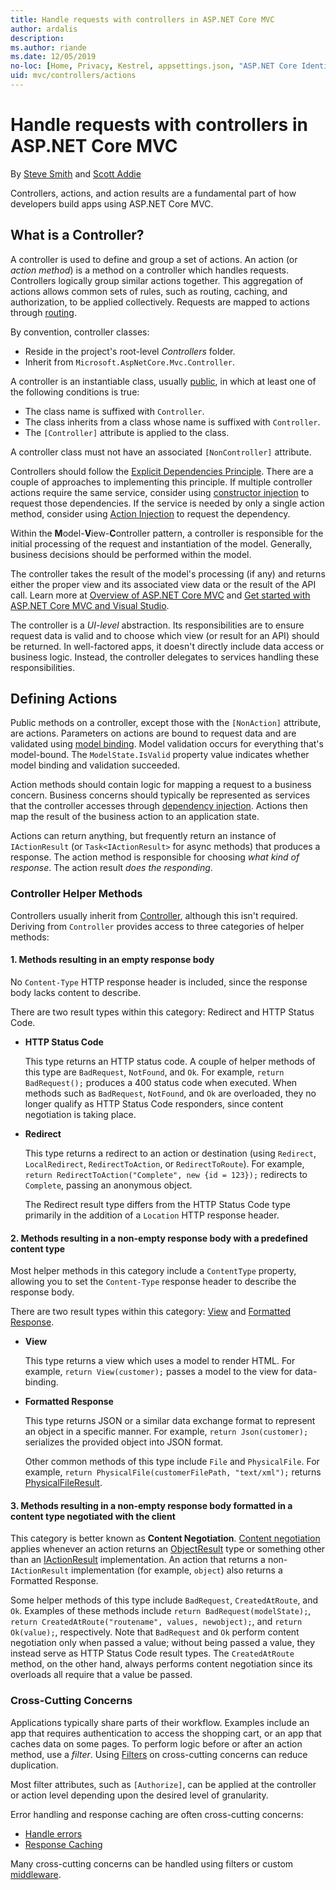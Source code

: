 ```yaml
---
title: Handle requests with controllers in ASP.NET Core MVC
author: ardalis
description: 
ms.author: riande
ms.date: 12/05/2019
no-loc: [Home, Privacy, Kestrel, appsettings.json, "ASP.NET Core Identity", cookie, Cookie, Blazor, "Blazor Server", "Blazor WebAssembly", "Identity", "Let's Encrypt", Razor, SignalR]
uid: mvc/controllers/actions
---
```

# Handle requests with controllers in ASP.NET Core MVC

By [Steve Smith](https://ardalis.com/) and [Scott Addie](https://github.com/scottaddie)

Controllers, actions, and action results are a fundamental part of how developers build apps using ASP.NET Core MVC.

## What is a Controller?

A controller is used to define and group a set of actions. An action (or *action method*) is a method on a controller which handles requests. Controllers logically group similar actions together. This aggregation of actions allows common sets of rules, such as routing, caching, and authorization, to be applied collectively. Requests are mapped to actions through [routing](xref:mvc/controllers/routing).

By convention, controller classes:

* Reside in the project's root-level *Controllers* folder.
* Inherit from `Microsoft.AspNetCore.Mvc.Controller`.

A controller is an instantiable class, usually [public](/dotnet/csharp/language-reference/keywords/public), in which at least one of the following conditions is true:

* The class name is suffixed with `Controller`.
* The class inherits from a class whose name is suffixed with `Controller`.
* The `[Controller]` attribute is applied to the class.

A controller class must not have an associated `[NonController]` attribute.

Controllers should follow the [Explicit Dependencies Principle](/dotnet/standard/modern-web-apps-azure-architecture/architectural-principles#explicit-dependencies). There are a couple of approaches to implementing this principle. If multiple controller actions require the same service, consider using [constructor injection](xref:mvc/controllers/dependency-injection#constructor-injection) to request those dependencies. If the service is needed by only a single action method, consider using [Action Injection](xref:mvc/controllers/dependency-injection#action-injection-with-fromservices) to request the dependency.

Within the **M**odel-**V**iew-**C**ontroller pattern, a controller is responsible for the initial processing of the request and instantiation of the model. Generally, business decisions should be performed within the model.

The controller takes the result of the model's processing (if any) and returns either the proper view and its associated view data or the result of the API call. Learn more at [Overview of ASP.NET Core MVC](xref:mvc/overview) and [Get started with ASP.NET Core MVC and Visual Studio](xref:tutorials/first-mvc-app/start-mvc).

The controller is a *UI-level* abstraction. Its responsibilities are to ensure request data is valid and to choose which view (or result for an API) should be returned. In well-factored apps, it doesn't directly include data access or business logic. Instead, the controller delegates to services handling these responsibilities.

## Defining Actions

Public methods on a controller, except those with the `[NonAction]` attribute, are actions. Parameters on actions are bound to request data and are validated using [model binding](xref:mvc/models/model-binding). Model validation occurs for everything that's model-bound. The `ModelState.IsValid` property value indicates whether model binding and validation succeeded.

Action methods should contain logic for mapping a request to a business concern. Business concerns should typically be represented as services that the controller accesses through [dependency injection](xref:mvc/controllers/dependency-injection). Actions then map the result of the business action to an application state.

Actions can return anything, but frequently return an instance of `IActionResult` (or `Task<IActionResult>` for async methods) that produces a response. The action method is responsible for choosing *what kind of response*. The action result *does the responding*.

### Controller Helper Methods

Controllers usually inherit from [Controller](/dotnet/api/microsoft.aspnetcore.mvc.controller), although this isn't required. Deriving from `Controller` provides access to three categories of helper methods:

#### 1. Methods resulting in an empty response body

No `Content-Type` HTTP response header is included, since the response body lacks content to describe.

There are two result types within this category: Redirect and HTTP Status Code.

* **HTTP Status Code**

    This type returns an HTTP status code. A couple of helper methods of this type are `BadRequest`, `NotFound`, and `Ok`. For example, `return BadRequest();` produces a 400 status code when executed. When methods such as `BadRequest`, `NotFound`, and `Ok` are overloaded, they no longer qualify as HTTP Status Code responders, since content negotiation is taking place.

* **Redirect**

    This type returns a redirect to an action or destination (using `Redirect`, `LocalRedirect`, `RedirectToAction`, or `RedirectToRoute`). For example, `return RedirectToAction("Complete", new {id = 123});` redirects to `Complete`, passing an anonymous object.

    The Redirect result type differs from the HTTP Status Code type primarily in the addition of a `Location` HTTP response header.

#### 2. Methods resulting in a non-empty response body with a predefined content type

Most helper methods in this category include a `ContentType` property, allowing you to set the `Content-Type` response header to describe the response body.

There are two result types within this category: [View](xref:mvc/views/overview) and [Formatted Response](xref:web-api/advanced/formatting).

* **View**

    This type returns a view which uses a model to render HTML. For example, `return View(customer);` passes a model to the view for data-binding.

* **Formatted Response**

    This type returns JSON or a similar data exchange format to represent an object in a specific manner. For example, `return Json(customer);` serializes the provided object into JSON format.
    
    Other common methods of this type include `File` and `PhysicalFile`. For example, `return PhysicalFile(customerFilePath, "text/xml");` returns [PhysicalFileResult](/dotnet/api/microsoft.aspnetcore.mvc.physicalfileresult).

#### 3. Methods resulting in a non-empty response body formatted in a content type negotiated with the client

This category is better known as **Content Negotiation**. [Content negotiation](xref:web-api/advanced/formatting#content-negotiation) applies whenever an action returns an [ObjectResult](/dotnet/api/microsoft.aspnetcore.mvc.objectresult) type or something other than an [IActionResult](/dotnet/api/microsoft.aspnetcore.mvc.iactionresult) implementation. An action that returns a non-`IActionResult` implementation (for example, `object`) also returns a Formatted Response.

Some helper methods of this type include `BadRequest`, `CreatedAtRoute`, and `Ok`. Examples of these methods include `return BadRequest(modelState);`, `return CreatedAtRoute("routename", values, newobject);`, and `return Ok(value);`, respectively. Note that `BadRequest` and `Ok` perform content negotiation only when passed a value; without being passed a value, they instead serve as HTTP Status Code result types. The `CreatedAtRoute` method, on the other hand, always performs content negotiation since its overloads all require that a value be passed.

### Cross-Cutting Concerns

Applications typically share parts of their workflow. Examples include an app that requires authentication to access the shopping cart, or an app that caches data on some pages. To perform logic before or after an action method, use a *filter*. Using [Filters](xref:mvc/controllers/filters) on cross-cutting concerns can reduce duplication.

Most filter attributes, such as `[Authorize]`, can be applied at the controller or action level depending upon the desired level of granularity.

Error handling and response caching are often cross-cutting concerns:
* [Handle errors](xref:mvc/controllers/filters#exception-filters)
* [Response Caching](xref:performance/caching/response)

Many cross-cutting concerns can be handled using filters or custom [middleware](xref:fundamentals/middleware/index).
